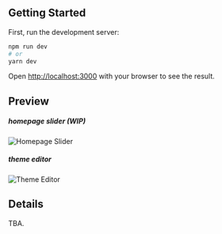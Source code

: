 ## Getting Started

First, run the development server:

```bash
npm run dev
# or
yarn dev
```

Open [http://localhost:3000](http://localhost:3000) with your browser to see the result.


## Preview

##### homepage slider (WIP)
![Homepage Slider](https://i.imgur.com/aRj1rCR.png)

##### theme editor
![Theme Editor](https://i.imgur.com/ubusBhs.gif)


## Details

TBA.
